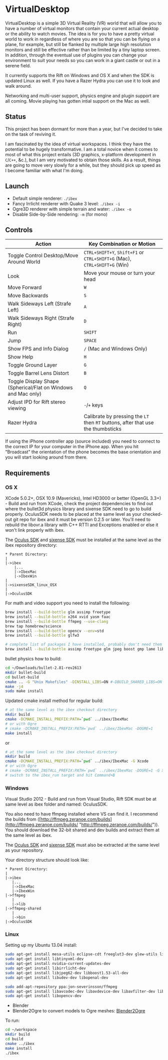 # VirtualDesktop

VirtualDesktop is a simple 3D Virtual Reality (VR) world that will allow you to
have a number of virtual monitors that contain your current actual desktop or the
ability to watch movies. The idea is for you to have a pretty virtual world to
work in regardless of where you are so that you can be flying on a plane, for example,
but still be flanked by multiple large high resolution monitors and still be effective
rather than be limited by a tiny laptop screen. In addition, through the eventual use
of plugins you can change your environment to suit your needs so you can work in a giant
castle or out in a serene field.

It currently supports the Rift on Windows and OS X and when the SDK is updated Linux
as well. If you have a Razer Hydra you can use it to look and walk around.

Networking and multi-user support, physics engine and plugin support are all coming.
Movie playing has gotten intial support on the Mac as well.

## Status

This project has been dormant for more than a year, but I've decided to take on the task
of reviving it.

I am fascinated by the idea of virtual workspaces. I think they have the potential to be
hugely transformative. I am a total novice when it comes to most of what this project
entails (3D graphics, x-platform development in `C`/`C++`, &c.), but I am very motivated to
obtain those skills. As a result, things are going to move very slowly for a while,
but they should pick up speed as I become familiar with what I'm doing.

## Launch
* Default simple renderer: `./ibex`
* Fancy Irrlicht renderer with Quake 3 level: `./ibex -i`
* Ogre3D renderer with simple terrain and water: `./ibex -o`
* Disable Side-by-Side rendering: `-m` (for mono)  

## Controls

| Action                                   | Key Combination or Motion                                                |
|------------------------------------------|--------------------------------------------------------------------------|
| Toggle Control Desktop/Move Around World | `CTRL+SHIFT+Y`, `Shift+F1` or `CTRL+SHIFT+G` (Mac), `CTRL+SHIFT+G` (Win) |
| Look                                     | Move your mouse or turn your head |
| Move Forward                             | `W` |
| Move Backwards                           | `S` |
| Walk Sideways Left (Strafe Left)         | `A` |
| Walk Sideways Right (Strafe Right)       | `D` |
| Run                                      | `SHIFT` |
| Jump                                     | `SPACE` |
| Show FPS and Info Dialog                 | `/` (Mac and Windows Only) |
| Show Help                                | `H` |
| Toggle Ground Layer                      | `G` |
| Toggle Barrel Lens Distort               | `B` |
| Toggle Display Shape (Spherical/Flat on Windows and Mac only) | `Q` |
| Adjust IPD for Rift stereo viewing       | `-`/`+` keys |
| Razer Hydra                              | Calibrate by pressing the `LT` then `RT` buttons, after that use the thumbsticks |

If using the iPhone controller app (source included) you need to connect to the
correct IP for your computer in the iPhone app.  When you hit "Broadcast" the
orientation of the phone becomes the base orientation and you will start looking
around from there.

## Requirements
### OS X
XCode 5.0.2+, OSX 10.9 (Mavericks), Intel HD3000 or better (OpenGL 3.3+) - Build and run
from XCode, check the project dependencies to find out where the bullet3d physics library
and sixense SDK need to go to build properly.  OculusSDK needs to be placed at the same
level as your checked-out git repo for ibex and it must be version 0.2.5 or later.  You'll
need to rebuild the libovr.a library with C++ RTTI and Exceptions enabled or else it won't
link properly with ibex.

The [Oculus SDK] and [sixense SDK] must be installed at the same level as the ibex repository
directory:

```
* Parent Directory:
|
|->ibex
    |...
    |->IbexMac
    |->IbexWin
|
|->sixenseSDK_linux_OSX
|
|->OculusSDK
```

For math and video support you need to install the following:

```sh
brew install --build-bottle glm assimp freetype
brew install --build-bottle x264 xvid yasm faac
brew install --build-bottle ffmpeg --use-clang
brew tap homebrew/science
brew install --build-bottle opencv --env=std
brew install --build-bottle glfw3

# complete list of packages I have installed, probably don't need them all
brew install --build-bottle assimp freetype glm jpeg boost gmp lame libtool pkg-config xz cmake lua yasm faac glfw3 imagemagick libpng mad opencv
```
bullet physics how to build:

```sh
cd ~/Downloads/bullet-2.81-rev2613
mkdir bullet-build
cd bullet-build
cmake .. -G "Unix Makefiles" -DINSTALL_LIBS=ON #-DBUILD_SHARED_LIBS=ON                                                                                                                   
make -j4
sudo make install
```

Updated cmake install method for regular build:
```sh
# at the same level as the ibex checkout directory
mkdir build
cmake -DCMAKE_INSTALL_PREFIX:PATH=`pwd` ../ibex/IbexMac
# or with Ogre
# cmake -DCMAKE_INSTALL_PREFIX:PATH=`pwd` ../ibex/IbexMac -DOGRE=1
make install
```

or

```sh
# at the same level as the ibex checkout directory
mkdir build
cmake -DCMAKE_INSTALL_PREFIX:PATH=`pwd` ../ibex/IbexMac -G Xcode
# or with Ogre
# cmake -DCMAKE_INSTALL_PREFIX:PATH=`pwd` ../ibex/IbexMac -DOGRE=1 -G Xcode
# switch to the ibex_run target and hit Command+B
```

### Windows
Visual Studio 2012 - Build and run from Visual Studio, Rift SDK must be at same level as ibex folder and named: OculusSDK.

You also need to have ffmpeg installed where VS can find it.  I recommend the builds from ([http://ffmpeg.zeranoe.com/builds](http://ffmpeg.zeranoe.com/builds/ "http://ffmpeg.zeranoe.com/builds/")).  You should download the 32-bit shared and dev builds and extract them at the same level as ibex.

The [Oculus SDK] and [sixense SDK] must also be extracted at the same level as your repository.

Your directory structure should look like:
```
* Parent Directory:
|
|->ibex
   |...
   |->IbexMac
   |->IbexWin
|->ffmpeg
   |
   |->lib
|->ffmpeg-shared
   |
   |->bin
|->OculusSDK
```

### Linux
Setting up my Ubuntu 13.04 install:

```sh
sudo apt-get install mesa-utils eclipse-cdt freeglut3-dev glew-utils libglew1.6-dev libxrender-dev libxrender1-dbg libxrender1 libxdamage-dev libxdamage1-dbg libxcomposite1-dbg libxcomposite-dev libxxf86vm-dev libxxf86vm1-dbg libxcb1-dev libxrandr-dev libxft-dev libx11-xcb-dev libxi-dev libxinerama-dev cmake
sudo apt-get install libtinyxml-dev
sudo apt-get install nvidia-current-updates-dev
sudo apt-get install libirrlicht-dev
sudo apt-get install libjpeg62-dev libboost1.53-all-dev
sudo apt-get install libudev-dev libopenal-dev

sudo add-apt-repository ppa:jon-severinsson/ffmpeg
sudo apt-get install libavcodec-dev libavdevice-dev libavfilter-dev libavformat-dev libswscale-dev libavutil-dev libx264-dev libswresample-dev # ffmpeg 0.10.7
sudo apt-get install libopencv-dev
```

* Blender
* Blender2Ogre to convert models to Ogre meshes: [Blender2Ogre]
 
To run:  

```sh
cd ~/workspace  
mkdir build  
cd build  
cmake ../ibex  
make install  
./ibex  

```

[Oculus SDK]: https://developer.oculusvr.com
[sixense SDK]: http://sixense.com/developers
[Blender2Ogre]: https://code.google.com/p/blender2ogre/
